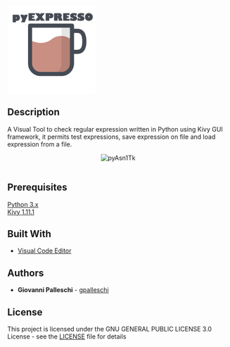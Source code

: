 
<div style=”border: 1px solid #000″>
	<img src="img/pyExpresso.png" alt="pyAsn1Tk"
		title="pyAsn1Tk" width="200" height="200" align="center"/>
</div>		

## Description

A Visual Tool to check regular expression written in Python using Kivy GUI framework, it permits test expressions, save expression on file and load expression from a file.

<div style=”border: 1px solid #000″ align="center">
	<img src="https://drive.google.com/uc?export=view&id=1DZ30W3Lqle-5-FM8xwqAmUmu7llhHvJA" alt="pyAsn1Tk"
		title="pyAsn1Tk"  height="400"/>
</div>		
<br>

## Prerequisites

[Python 3.x](https://www.python.org/)  
[Kivy 1.11.1](https://kivy.org/#home)  

## Built With  

* [Visual Code Editor](https://code.visualstudio.com)  

## Authors

* **Giovanni Palleschi** - [gpalleschi](https://github.com/gpalleschi)  

## License

This project is licensed under the GNU GENERAL PUBLIC LICENSE 3.0 License - see the [LICENSE](LICENSE) file for details